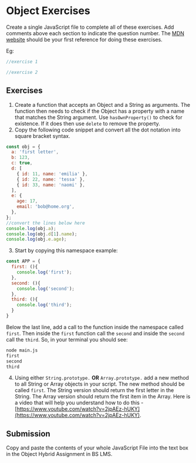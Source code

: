 # Object Exercises

Create a single JavaScript file to complete all of these exercises. Add comments above each section to indicate the question number. The [MDN website](https://developer.mozilla.org/en-US/docs/Web/JavaScript/Reference/Global_Objects/Object) should be your first reference for doing these exercises.

Eg:

```js
//exercise 1

//exercise 2
```

## Exercises

1. Create a function that accepts an Object and a String as arguments. The function then needs to check if the Object has a property with a name that matches the String argument. Use `hasOwnProperty()` to check for existence. If it does then use `delete` to remove the property.
2. Copy the following code snippet and convert all the dot notation into square bracket syntax.

```js
const obj = {
  a: 'first letter',
  b: 123,
  c: true,
  d: [
    { id: 11, name: 'emilia' },
    { id: 22, name: 'tessa' },
    { id: 33, name: 'naomi' },
  ],
  e: {
    age: 17,
    email: 'bob@home.org',
  },
};
//convert the lines below here
console.log(obj.a);
console.log(obj.d[1].name);
console.log(obj.e.age);
```

3. Start by copying this namespace example:

```js
const APP = {
  first: (){
    console.log('first');
  },
  second: (){
    console.log('second');
  },
  third: (){
    console.log('third');
  }
}
```

Below the last line, add a call to the function inside the namespace called `first`. Then inside the `first` function call the `second` and inside the `second` call the `third`.
So, in your terminal you should see:

```bash
node main.js
first
second
third
```

4. Using either `String.prototype.` **OR** `Array.prototype.` add a new method to all String or Array objects in your script. The new method should be called `first`. The String version should return the first letter in the String. The Array version should return the first item in the Array. Here is a video that will help you understand how to do this - [https://www.youtube.com/watch?v=2jpAEz-hUKY](https://www.youtube.com/watch?v=2jpAEz-hUKY).

## Submission

Copy and paste the contents of your whole JavaScript File into the text box in the Object Hybrid Assignment in BS LMS.
